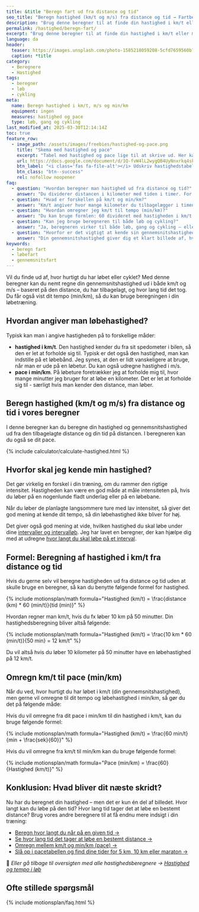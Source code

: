 ```yaml
---
title: &title "Beregn fart ud fra distance og tid"
seo_title: "Beregn hastighed (km/t og m/s) fra distance og tid → Fartberegner"
description: "Brug denne beregner til at finde din hastighed i km/t eller m/s ud fra distance og tid. Få forklaret hvordan du selv udregner fart og pace."
permalink: /hastighed/beregn-fart/
excerpt: "Brug denne beregner til at finde din hastighed i km/t eller m/s ud fra distance og tid. Få forklaret hvordan du selv udregner fart og pace."
language: da
header:
  teaser: https://images.unsplash.com/photo-1585218059208-5cfd7659560b?ixid=MnwxMjA3fDB8MHxwaG90by1wYWdlfHx8fGVufDB8fHx8&ixlib=rb-1.2.1&auto=format&fit=crop&h=300&w=400&q=10
  caption: *title
category:
  - Beregnere
  - Hastighed
tags:
  - beregner
  - løb
  - cykling
meta:
  name: Beregn hastighed i km/t, m/s og min/km
  equipment: ingen
  measures: hastighed og pace
  type: løb, gang og cykling
last_modified_at: 2025-03-30T12:14:14Z
toc: true
feature_row:
  - image_path: /assets/images/freebies/hastighed-og-pace.png
    title: "Skema med hastighed og pace"
    excerpt: "Tabel med hastighed og pace lige til at skrive ud. Her kan du hurtigt se, hvad en hastighed i km/t eller m/s svarer til i dit pace i min/km."
    url: https://docs.google.com/document/d/1Q-fvW4lL2wygQB4UyNnxrkq4sknXczDUSF7tw8hV-do/copy?usp=sharing
    btn_label: "<i class='fas fa-file-alt'></i> Udskriv hastighedstabel"
    btn_class: "btn--success"
    rel: nofollow noopener
faq:
  - question: "Hvordan beregner man hastighed ud fra distance og tid?"
    answer: "Du dividerer distancen i kilometer med tiden i timer. For eksempel: Hvis du løber 10 km på 50 minutter, så omregner du 50 minutter til timer (50 / 60 = 0,833) og regner: 10 / 0,833 = ca. 12 km/t. Du kan også bruge beregneren øverst på siden."
  - question: "Hvad er forskellen på km/t og min/km?"
    answer: "Km/t angiver hvor mange kilometer du tilbagelægger i timen, mens min/km (tempo eller pace) angiver hvor mange minutter du bruger pr. kilometer. De er to måder at udtrykke hastighed på – og kan nemt omregnes mellem hinanden."
  - question: "Hvordan omregner jeg km/t til tempo (min/km)?"
    answer: "Du kan bruge formlen: 60 divideret med hastigheden i km/t. Hvis du fx løber 10 km/t, er dit tempo 60 / 10 = 6 min/km. Du kan også bruge vores [omregner mellem tempo og hastighed](/hastighed/omregner-tempo-fart/)."
  - question: "Kan jeg bruge beregneren til både løb og cykling?"
    answer: "Ja, beregneren virker til både løb, gang og cykling – eller enhver anden aktivitet, hvor du kender distance og tid. Den tager dog ikke højde for terræn, underlag eller vind."
  - question: "Hvorfor er det vigtigt at kende sin gennemsnitshastighed?"
    answer: "Din gennemsnitshastighed giver dig et klart billede af, hvor hurtigt du bevæger dig over tid. Det er nyttigt, når du planlægger træningspas, vurderer intensitet eller sammenligner præstationer fra tidligere ture."
keywords:
  - beregn fart
  - løbefart
  - gennemsnitsfart
---
```


Vil du finde ud af, hvor hurtigt du har løbet eller cyklet? Med denne beregner kan du nemt regne din gennemsnitshastighed ud i både km/t og m/s – baseret på den distance, du har tilbagelagt, og hvor lang tid det tog. Du får også vist dit tempo (min/km), så du kan bruge beregningen i din løbetræning.

## Hvordan angiver man løbehastighed?

Typisk kan man i angive hastigheden på to forskellige måder:

- **hastighed i km/t**. Den hastighed kender du fra sit spedometer i bilen, så den er let at forholde sig til. Typisk er det også den hastighed, man kan indstille på et løbebånd. Jeg synes, at den er lidt vanskeligere at bruge, når man er ude på en løbetur. Du kan også udregne hastighed i m/s.
- **pace i min/km**. På løbeture foretrækker jeg at forholde mig til, hvor mange minutter jeg bruger for at løbe en kilometer. Det er let at forholde sig til - særligt hvis man kender den distance, man løber.

## Beregn hastighed (km/t og m/s) fra distance og tid i vores beregner

I denne beregner kan du beregne din hastighed og gennemsnitshastighed ud fra den tilbagelagte distance og din tid på distancen. I beregneren kan du også se dit pace.

{% include calculator/calculate-hastighed.html %}

## Hvorfor skal jeg kende min hastighed?

Det gør virkelig en forskel i din træning, om du rammer den rigtige intensitet. Hastigheden kan være en god måde at måle intensiteten på, hvis du løber på en nogenlunde fladt underlag eller på en løbebane.

Når du løber de planlagte langsommere ture med lav intensitet, så giver det god mening at kende dit tempo, så din løbehastighed ikke bliver for høj.

Det giver også god mening at vide, hvilken hastighed du skal løbe under dine [intervaller og intervalløb](/intervallob-intervaltraening/). Jeg har lavet en beregner, der kan hjælpe dig med at udregne [hvor langt du skal løbe på et interval](/hvor-langt-per-interval/).

## Formel: Beregning af hastighed i km/t fra distance og tid

Hvis du gerne selv vil beregne hastigheden ud fra distance og tid uden at skulle bruge en beregner, så kan du benytte følgende formel for hastighed.

{% include motionsplan/math formula="Hastighed (km/t) = \frac{distance (km) * 60 (min/t)}{tid (min)}" %}

Hvordan regner man km/t, hvis du fx løber 10 km på 50 minutter. Din hastighedsberegning bliver altså følgende:

{% include motionsplan/math formula="Hastighed (km/t) = \frac{10 km * 60 (min/t)}{50 min} = 12 km/t" %}

Du vil altså hvis du løber 10 kilometer på 50 minutter have en løbehastighed på 12 km/t.

## Omregn km/t til pace (min/km)

Når du ved, hvor hurtigt du har løbet i km/t (din gennemsnitshastighed), men gerne vil omregne til dit tempo og løbehastighed i min/km, så gør du det på følgende måde:

Hvis du vil omregne fra dit pace i min/km til din hastighed i km/t, kan du bruge følgende formel:

{% include motionsplan/math formula="Hastighed (km/t) = \frac{60 min/t}{min + \frac{sek}{60}}" %}

Hvis du vil omregne fra km/t til min/km kan du bruge følgende formel:

{% include motionsplan/math formula="Pace (min/km) = \frac{60}{Hastighed (km/t)}" %}

## Konklusion: Hvad bliver dit næste skridt?

Nu har du beregnet din hastighed – men det er kun én del af billedet. Hvor langt kan du løbe på den tid? Hvor lang tid tager det at løbe en bestemt distance? Brug vores andre beregnere til at få endnu mere indsigt i din træning:

- [Beregn hvor langt du når på en given tid →](/hastighed/beregn-distance/)
- [Se hvor lang tid det tager at løbe en bestemt distance →](/hastighed/beregn-tid/)
- [Omregn mellem km/t og min/km (pace) →](/hastighed/omregner-tempo-fart/)
- [Slå op i pacetabellen og find dine tider for 5 km, 10 km eller maraton →](/hastighed/pacetabel/)

📌 *Eller gå tilbage til oversigten med alle hastighedsberegnere → [Hastighed og tempo i løb](/hastighed/)*

## Ofte stillede spørgsmål

{% include motionsplan/faq.html %}
